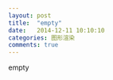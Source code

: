 ```yaml
---
layout: post
title:  "empty"
date:   2014-12-11 10:10:10
categories: 图形渲染
comments: true
---
```

empty
